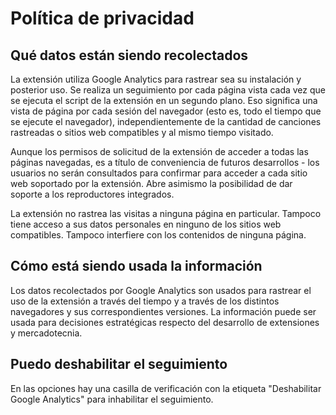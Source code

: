 # Política de privacidad

## Qué datos están siendo recolectados

La extensión utiliza Google Analytics para rastrear sea su instalación y posterior uso. Se realiza un seguimiento por cada página vista cada vez que se ejecuta el script de la extensión en un segundo plano. Eso significa una vista de página por cada sesión del navegador (esto es, todo el tiempo que se ejecute el navegador), independientemente de la cantidad de canciones rastreadas o sitios web compatibles y al mismo tiempo visitado.

Aunque los permisos de solicitud de la extensión de acceder a todas las páginas navegadas, es a título de conveniencia de futuros desarrollos - los usuarios no serán consultados para confirmar para acceder a cada sitio web soportado por la extensión. Abre asimismo la posibilidad de dar soporte a los reproductores integrados.

La extensión no rastrea las visitas a ninguna página en particular. Tampoco tiene acceso a sus datos personales en ninguno de los sitios web compatibles. Tampoco interfiere con los contenidos de ninguna página.

## Cómo está siendo usada la información

Los datos recolectados por Google Analytics son usados para rastrear el uso de la extensión a través del tiempo y a través de los distintos navegadores y sus correspondientes versiones. La información puede ser usada para decisiones estratégicas respecto del desarrollo de extensiones y mercadotecnia.

## Puedo deshabilitar el seguimiento

En las opciones hay una casilla de verificación con la etiqueta "Deshabilitar Google Analytics" para inhabilitar el seguimiento.
